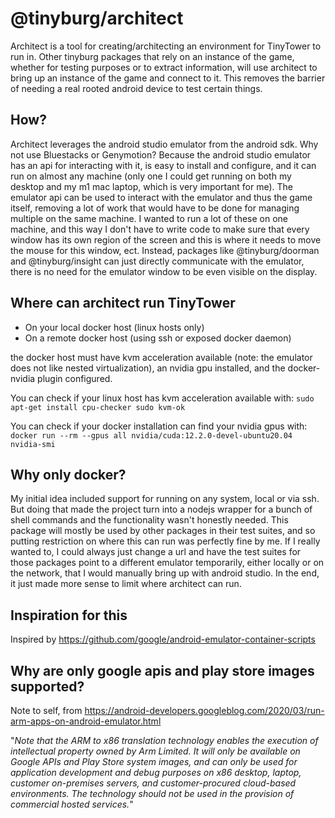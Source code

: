 # @tinyburg/architect

Architect is a tool for creating/architecting an environment for TinyTower to run in. Other tinyburg packages that rely on an instance of the game, whether for testing purposes or to extract information, will use architect to bring up an instance of the game and connect to it. This removes the barrier of needing a real rooted android device to test certain things.

## How?

Architect leverages the android studio emulator from the android sdk. Why not use Bluestacks or Genymotion? Because the android studio emulator has an api for interacting with it, is easy to install and configure, and it can run on almost any machine (only one I could get running on both my desktop and my m1 mac laptop, which is very important for me). The emulator api can be used to interact with the emulator and thus the game itself, removing a lot of work that would have to be done for managing multiple on the same machine. I wanted to run a lot of these on one machine, and this way I don't have to write code to make sure that every window has its own region of the screen and this is where it needs to move the mouse for this window, ect. Instead, packages like @tinyburg/doorman and @tinyburg/insight can just directly communicate with the emulator, there is no need for the emulator window to be even visible on the display.

## Where can architect run TinyTower

-   On your local docker host (linux hosts only)
-   On a remote docker host (using ssh or exposed docker daemon)

the docker host must have kvm acceleration available (note: the emulator does not like nested virtualization), an nvidia gpu installed, and the docker-nvidia plugin configured.

You can check if your linux host has kvm acceleration available with:
`sudo apt-get install cpu-checker
sudo kvm-ok`

You can check if your docker installation can find your nvidia gpus with:
`docker run --rm --gpus all nvidia/cuda:12.2.0-devel-ubuntu20.04 nvidia-smi`

## Why only docker?

My initial idea included support for running on any system, local or via ssh. But doing that made the project turn into a nodejs wrapper for a bunch of shell commands and the functionality wasn't honestly needed. This package will mostly be used by other packages in their test suites, and so putting restriction on where this can run was perfectly fine by me. If I really wanted to, I could always just change a url and have the test suites for those packages point to a different emulator temporarily, either locally or on the network, that I would manually bring up with android studio. In the end, it just made more sense to limit where architect can run.

## Inspiration for this

Inspired by https://github.com/google/android-emulator-container-scripts

## Why are only google apis and play store images supported?

Note to self, from https://android-developers.googleblog.com/2020/03/run-arm-apps-on-android-emulator.html

"_Note that the ARM to x86 translation technology enables the execution of intellectual property owned by Arm Limited. It will only be available on Google APIs and Play Store system images, and can only be used for application development and debug purposes on x86 desktop, laptop, customer on-premises servers, and customer-procured cloud-based environments. The technology should not be used in the provision of commercial hosted services._"
